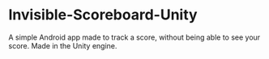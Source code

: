 # Invisible-Scoreboard-Unity
A simple Android app made to track a score, without being able to see your score. Made in the Unity engine.

